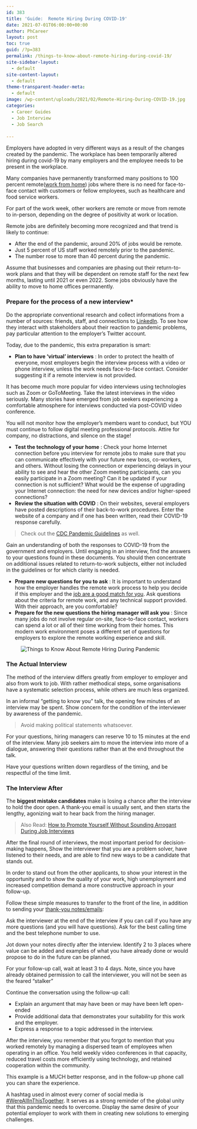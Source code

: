 ```yaml
---
id: 383
title: 'Guide:  Remote Hiring During COVID-19'
date: 2021-07-01T06:00:00+00:00
author: PhCareer
layout: post
toc: true
guid: /?p=383
permalink: /things-to-know-about-remote-hiring-during-covid-19/
site-sidebar-layout:
  - default
site-content-layout:
  - default
theme-transparent-header-meta:
  - default
image: /wp-content/uploads/2021/02/Remote-Hiring-During-COVID-19.jpg
categories:
  - Career Guides
  - Job Interview
  - Job Search

---
```

Employers have adopted in very different ways as a result of the changes created by the pandemic. The workplace has been temporarily altered hiring during covid-19 by many employers and the employee needs to be present in the workplace.

Many companies have permanently transformed many positions to 100 percent remote([work from home](/category/work-from-home/)) jobs where there is no need for face-to-face contact with customers or fellow employees, such as healthcare and food service workers.

For part of the work week, other workers are remote or move from remote to in-person, depending on the degree of positivity at work or location.

Remote jobs are definitely becoming more recognized and that trend is likely to continue:

  * After the end of the pandemic, around 20% of jobs would be remote.
  * Just 5 percent of US staff worked remotely prior to the pandemic.
  * The number rose to more than 40 percent during the pandemic.

Assume that businesses and companies are phasing out their return-to-work plans and that they will be dependent on remote staff for the next few months, lasting until 2021 or even 2022. Some jobs obviously have the ability to move to home offices permanently.

### **Prepare for the process of a new interview***

Do the appropriate conventional research and collect informations from a number of sources: friends, staff, and connections to [LinkedIn](https://www.linkedin.com/). To see how they interact with stakeholders about their reaction to pandemic problems, pay particular attention to the employer&#8217;s Twitter account.

Today, due to the pandemic, this extra preparation is smart:

  * **Plan to have &#8216;virtual&#8217; interviews** : In order to protect the health of everyone, most employers begin the interview process with a video or phone interview, unless the work needs face-to-face contact. Consider suggesting it if a remote interview is not provided.

It has become much more popular for video interviews using technologies such as Zoom or GoToMeeting. Take the latest interviews in the video seriously. Many stories have emerged from job seekers experiencing a comfortable atmosphere for interviews conducted via post-COVID video conference.

You will not monitor how the employer&#8217;s members want to conduct, but YOU must continue to follow digital meeting professional protocols. Attire for company, no distractions, and silence on the stage!

  * **Test the technology of your home** : Check your home Internet connection before you interview for remote jobs to make sure that you can communicate effectively with your future new boss, co-workers, and others. Without losing the connection or experiencing delays in your ability to see and hear the other Zoom meeting participants, can you easily participate in a Zoom meeting? Can it be updated if your connection is not sufficient? What would be the expense of upgrading your Internet connection: the need for new devices and/or higher-speed connections?
  * **Review the situation with COVID** : On their websites, several employers have posted descriptions of their back-to-work procedures. Enter the website of a company and if one has been written, read their COVID-19 response carefully.

<blockquote class="wp-block-quote">
  <p>
    Check out the <a href="https://www.cdc.gov/coronavirus/2019-ncov/community/index.html">CDC Pandemic Guidelines</a> as well.
  </p>
</blockquote>

Gain an understanding of both the responses to COVID-19 from the government and employers. Until engaging in an interview, find the answers to your questions found in these documents. You should then concentrate on additional issues related to return-to-work subjects, either not included in the guidelines or for which clarity is needed.

  * **Prepare new questions for you to ask** : It is important to understand how the employer handles the remote work process to help you decide if this employer and the [job are a good match for you](/how-to-figure-out-if-you-are-right-for-the-job/). Ask questions about the criteria for remote work, and any technical support provided. With their approach, are you comfortable?
  * **Prepare for the new questions the hiring manager will ask you** : Since many jobs do not involve regular on-site, face-to-face contact, workers can spend a lot or all of their time working from their homes. This modern work environment poses a different set of questions for employers to explore the remote working experience and skill.
  
  
<figure class="wp-block-image size-large">

<img loading="lazy" width="1024" height="607" src="/wp-content/uploads/2021/02/Remote-Hiring-During-Pandemic-1024x607.jpg" alt="Things to Know About Remote Hiring During Pandemic" class="wp-image-384" srcset="/wp-content/uploads/2021/02/Remote-Hiring-During-Pandemic-1024x607.jpg 1024w, /wp-content/uploads/2021/02/Remote-Hiring-During-Pandemic-300x178.jpg 300w, /wp-content/uploads/2021/02/Remote-Hiring-During-Pandemic-768x456.jpg 768w, /wp-content/uploads/2021/02/Remote-Hiring-During-Pandemic-1536x911.jpg 1536w, /wp-content/uploads/2021/02/Remote-Hiring-During-Pandemic.jpg 1920w" sizes="(max-width: 1024px) 100vw, 1024px" /> </figure> 

### **The Actual Interview**

The method of the interview differs greatly from employer to employer and also from work to job. With rather methodical steps, some organisations have a systematic selection process, while others are much less organized.

In an informal &#8220;getting to know you&#8221; talk, the opening few minutes of an interview may be spent. Show concern for the condition of the interviewer by awareness of the pandemic.

<blockquote class="wp-block-quote">
  <p>
    Avoid making political statements whatsoever.
  </p>
</blockquote>

For your questions, hiring managers can reserve 10 to 15 minutes at the end of the interview. Many job seekers aim to move the interview into more of a dialogue, answering their questions rather than at the end throughout the talk.

Have your questions written down regardless of the timing, and be respectful of the time limit.

### **The Interview After**

The **biggest mistake candidates** make is losing a chance after the interview to hold the door open. A thank-you email is usually sent, and then starts the lengthy, agonizing wait to hear back from the hiring manager.

<blockquote class="wp-block-quote">
  <p>
    Also Read: <a href="/how-to-promote-yourself-without-sounding-arrogant-during-job-interviews/">How to Promote Yourself Without Sounding Arrogant During Job Interviews</a>
  </p>
</blockquote>

After the final round of interviews, the most important period for decision-making happens, Show the interviewer that you are a problem solver, have listened to their needs, and are able to find new ways to be a candidate that stands out.

In order to stand out from the other applicants, to show your interest in the opportunity and to show the quality of your work, high unemployment and increased competition demand a more constructive approach in your follow-up.

Follow these simple measures to transfer to the front of the line, in addition to sending your [thank-you notes/emails](/thank-you-note-after-a-job-interview/):

Ask the interviewer at the end of the interview if you can call if you have any more questions (and you will have questions). Ask for the best calling time and the best telephone number to use.

Jot down your notes directly after the interview. Identify 2 to 3 places where value can be added and examples of what you have already done or would propose to do in the future can be planned.

For your follow-up call, wait at least 3 to 4 days. Note, since you have already obtained permission to call the interviewer, you will not be seen as the feared &#8220;stalker&#8221;

Continue the conversation using the follow-up call:

  * Explain an argument that may have been or may have been left open-ended
  * Provide additional data that demonstrates your suitability for this work and the employer.
  * Express a response to a topic addressed in the interview.

After the interview, you remember that you forgot to mention that you worked remotely by managing a dispersed team of employees when operating in an office. You held weekly video conferences in that capacity, reduced travel costs more efficiently using technology, and retained cooperation within the community.

This example is a MUCH better response, and in the follow-up phone call you can share the experience.

A hashtag used in almost every corner of social media is [#WereAllInThisTogether](https://www.google.com/search?q=%23WereAllInThisTogether). It serves as a strong reminder of the global unity that this pandemic needs to overcome. Display the same desire of your potential employer to work with them in creating new solutions to emerging challenges.

